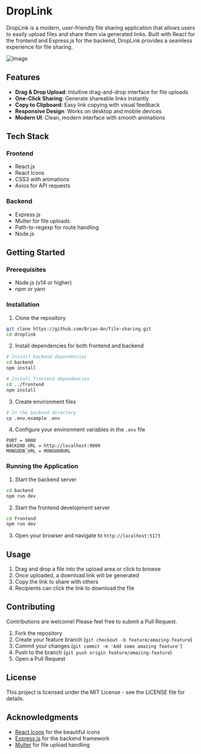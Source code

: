 # DropLink

DropLink is a modern, user-friendly file sharing application that allows users to easily upload files and share them via generated links. Built with React for the frontend and Express.js for the backend, DropLink provides a seamless experience for file sharing.

![Image](https://github.com/user-attachments/assets/1a979258-c64e-4a00-9ced-05c5587a510d)

## Features

- **Drag & Drop Upload**: Intuitive drag-and-drop interface for file uploads
- **One-Click Sharing**: Generate shareable links instantly
- **Copy to Clipboard**: Easy link copying with visual feedback
- **Responsive Design**: Works on desktop and mobile devices
- **Modern UI**: Clean, modern interface with smooth animations

## Tech Stack

### Frontend

- React.js
- React Icons
- CSS3 with animations
- Axios for API requests

### Backend

- Express.js
- Multer for file uploads
- Path-to-regexp for route handling
- Node.js

## Getting Started

### Prerequisites

- Node.js (v14 or higher)
- npm or yarn

### Installation

1. Clone the repository

```bash
git clone https://github.com/Brian-An/file-sharing.git
cd droplink
```

2. Install dependencies for both frontend and backend

```bash
# Install backend dependencies
cd backend
npm install

# Install frontend dependencies
cd ../frontend
npm install
```

3. Create environment files

```bash
# In the backend directory
cp .env.example .env
```

4. Configure your environment variables in the `.env` file

```
PORT = 9000
BACKEND_URL = http://localhost:9000
MONGODB_URL = MONGODBURL
```

### Running the Application

1. Start the backend server

```bash
cd backend
npm run dev
```

2. Start the frontend development server

```bash
cd frontend
npm run dev
```

3. Open your browser and navigate to `http://localhost:5173`

## Usage

1. Drag and drop a file into the upload area or click to browse
2. Once uploaded, a download link will be generated
3. Copy the link to share with others
4. Recipients can click the link to download the file

## Contributing

Contributions are welcome! Please feel free to submit a Pull Request.

1. Fork the repository
2. Create your feature branch (`git checkout -b feature/amazing-feature`)
3. Commit your changes (`git commit -m 'Add some amazing feature'`)
4. Push to the branch (`git push origin feature/amazing-feature`)
5. Open a Pull Request

## License

This project is licensed under the MIT License - see the LICENSE file for details.

## Acknowledgments

- [React Icons](https://react-icons.github.io/react-icons/) for the beautiful icons
- [Express.js](https://expressjs.com/) for the backend framework
- [Multer](https://github.com/expressjs/multer) for file upload handling
